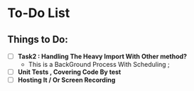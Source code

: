 # To-Do List

## Things to Do:

- [ ] **Task2 : Handling The Heavy Import With Other method?**
  - This is a BackGround Process With Scheduling ;
- [ ] **Unit Tests , Covering Code By test**
- [ ] **Hosting It / Or Screen Recording**
